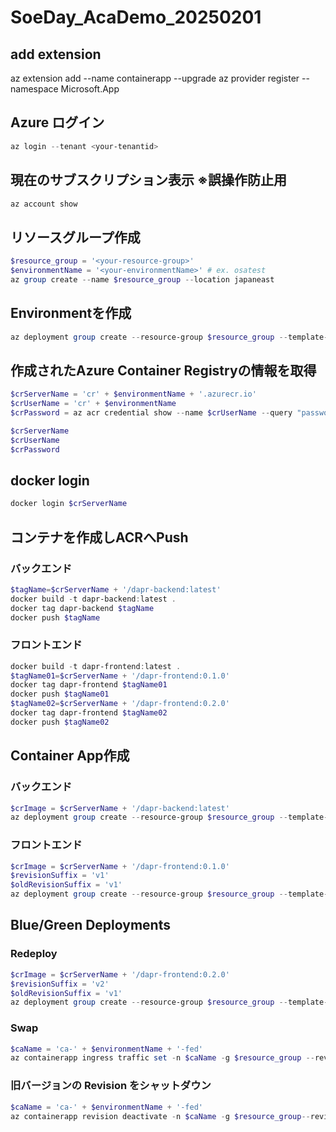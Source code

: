 # SoeDay_AcaDemo_20250201
## add extension
az extension add --name containerapp --upgrade
az provider register --namespace Microsoft.App

## Azure ログイン
```powershell
az login --tenant <your-tenantid>
```

## 現在のサブスクリプション表示 ※誤操作防止用
```powershell
az account show
```

## リソースグループ作成
```powershell
$resource_group = '<your-resource-group>'
$environmentName = '<your-environmentName>' # ex. osatest
az group create --name $resource_group --location japaneast
```

## Environmentを作成
```powershell
az deployment group create --resource-group $resource_group --template-file ./deploy/_env/main.bicep --parameters environmentName=$environmentName
```

## 作成されたAzure Container Registryの情報を取得
```powershell
$crServerName = 'cr' + $environmentName + '.azurecr.io'
$crUserName = 'cr' + $environmentName
$crPassword = az acr credential show --name $crUserName --query "passwords[0].value" -o tsv

$crServerName
$crUserName
$crPassword
```

## docker login
```powershell
docker login $crServerName
```
## コンテナを作成しACRへPush
### バックエンド
```powershell
$tagName=$crServerName + '/dapr-backend:latest'
docker build -t dapr-backend:latest .
docker tag dapr-backend $tagName
docker push $tagName
```

### フロントエンド
```powershell
docker build -t dapr-frontend:latest .
$tagName01=$crServerName + '/dapr-frontend:0.1.0'
docker tag dapr-frontend $tagName01
docker push $tagName01
$tagName02=$crServerName + '/dapr-frontend:0.2.0'
docker tag dapr-frontend $tagName02
docker push $tagName02
```
## Container App作成
### バックエンド
```powershell
$crImage = $crServerName + '/dapr-backend:latest'
az deployment group create --resource-group $resource_group --template-file ./deploy/backend-app/main.bicep --parameters environmentName=$environmentName crServerName=$crServerName crUserName=$crUserName crPassword=$crPassword crImage=$crImage
```

### フロントエンド
```powershell
$crImage = $crServerName + '/dapr-frontend:0.1.0'
$revisionSuffix = 'v1'
$oldRevisionSuffix = 'v1'
az deployment group create --resource-group $resource_group --template-file ./deploy/frontend-app/main.bicep --parameters environmentName=$environmentName crServerName=$crServerName crUserName=$crUserName crPassword=$crPassword crImage=$crImage revisionSuffix=$revisionSuffix oldRevisionSuffix=$oldRevisionSuffix
```

## Blue/Green Deployments
### Redeploy
```powershell
$crImage = $crServerName + '/dapr-frontend:0.2.0'
$revisionSuffix = 'v2'
$oldRevisionSuffix = 'v1'
az deployment group create --resource-group $resource_group --template-file ./deploy/frontend-app/main.bicep --parameters environmentName=$environmentName crServerName=$crServerName crUserName=$crUserName crPassword=$crPassword crImage=$crImage revisionSuffix=$revisionSuffix oldRevisionSuffix=$oldRevisionSuffix
```
### Swap
```powershell
$caName = 'ca-' + $environmentName + '-fed'
az containerapp ingress traffic set -n $caName -g $resource_group --revision-weight $caName--v1=0 latest=100
```

### 旧バージョンの Revision をシャットダウン
```powershell
$caName = 'ca-' + $environmentName + '-fed'
az containerapp revision deactivate -n $caName -g $resource_group--revision $caName--v1
```
